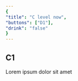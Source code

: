 ```yaml
---
{
"title": "C level now",
"buttons": ["D1"],
"drink": "false"
}
---
```


## C1

Lorem ipsum dolor sit amet